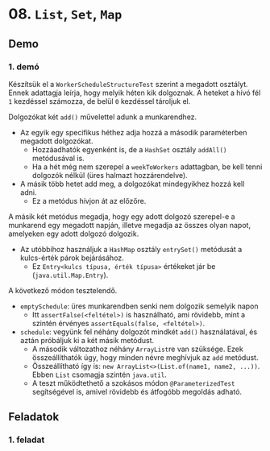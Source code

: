 # 08. `List`, `Set`, `Map`

## Demo

### 1. demó

Készítsük el a `WorkerScheduleStructureTest` szerint a megadott osztályt. Ennek adattagja leírja, hogy melyik héten kik dolgoznak. A heteket a hívó fél `1` kezdéssel számozza, de belül `0` kezdéssel tároljuk el.

Dolgozókat két `add()` művelettel adunk a munkarendhez.

- Az egyik egy specifikus héthez adja hozzá a második paraméterben megadott dolgozókat.
    - Hozzáadhatók egyenként is, de a `HashSet` osztály `addAll()` metódusával is.
    - Ha a hét még nem szerepel a `weekToWorkers` adattagban, be kell tenni dolgozók nélkül (üres halmazt hozzárendelve).
- A másik több hetet add meg, a dolgozókat mindegyikhez hozzá kell adni.
    - Ez a metódus hívjon át az előzőre.

A másik két metódus megadja, hogy egy adott dolgozó szerepel-e a munkarend egy megadott napján, illetve megadja az összes olyan napot, amelyeken egy adott dolgozó dolgozik.

- Az utóbbihoz használjuk a `HashMap` osztály `entrySet()` metódusát a kulcs-érték párok bejárásához.
    - Ez `Entry<kulcs típusa, érték típusa>` értékeket jár be (`java.util.Map.Entry`).

A következő módon tesztelendő.

- `emptySchedule`: üres munkarendben senki nem dolgozik semelyik napon
    - Itt `assertFalse(<feltétel>)` is használható, ami rövidebb, mint a szintén érvényes `assertEquals(false, <feltétel>)`.
- `schedule`: vegyünk fel néhány dolgozót mindkét `add()` használatával, és aztán próbáljuk ki a két másik metódust.
    - A második változathoz néhány `ArrayList`re van szüksége. Ezek összeállíthatók úgy, hogy minden névre meghívjuk az `add` metódust.
    - Összeállítható így is: `new ArrayList<>(List.of(name1, name2, ...))`. Ebben `List` csomagja szintén `java.util`.
    - A teszt működtethető a szokásos módon `@ParameterizedTest` segítségével is, amivel rövidebb és átfogóbb megoldás adható.

## Feladatok

### 1. feladat